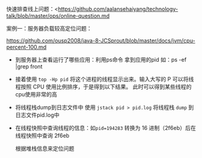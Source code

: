 快速排查线上问题：<https://github.com/aalansehaiyang/technology-talk/blob/master/ops/online-question.md

案例一：服务器负载较高定位问题：

<https://github.com/ousp2008/java-8-JCSprout/blob/master/docs/jvm/cpu-percent-100.md>

- 到服务器上查看运行了哪些应用：利用ps命令 拿到应用的pid   如：ps -ef |grep front

- 接着使用 `top -Hp pid` 将这个进程的线程显示出来。输入大写的 P 可以将线程按照 CPU 使用比例排序，于是得到以下结果。 此时可以得到某些线程的cpu使用非常的高

- 将线程栈dump到日志文件中 使用 `jstack pid > pid.log` 将线程栈 `dump` 到日志文件pid.log中

- 在线程快照中查询线程的信息：如`pid=194283` 转换为 16 进制（2f6eb）后在线程快照中查询 2f6eb

  根据堆栈信息来定位问题

  